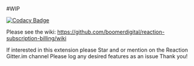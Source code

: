 #WIP

[![Codacy Badge](https://api.codacy.com/project/badge/Grade/a0b535d85ef543909721b6c6e25b6db1)](https://www.codacy.com/app/dhonig/reaction-subscription-billing?utm_source=github.com&utm_medium=referral&utm_content=boomerdigital/reaction-subscription-billing&utm_campaign=badger)

 Please see the wiki:
  https://github.com/boomerdigital/reaction-subscription-billing/wiki
  
 If interested in this extension please Star and or mention on the Reaction Gitter.im channel 
 Please log any desired features as an issue
 Thank you!
 
 